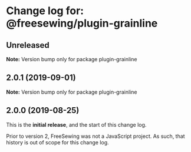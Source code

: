 # Change log for: @freesewing/plugin-grainline


## Unreleased

**Note:** Version bump only for package plugin-grainline


## 2.0.1 (2019-09-01)

**Note:** Version bump only for package plugin-grainline




## 2.0.0 (2019-08-25)

This is the **initial release**, and the start of this change log.

Prior to version 2, FreeSewing was not a JavaScript project.
As such, that history is out of scope for this change log.
